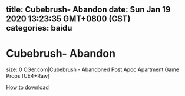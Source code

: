 
title: Cubebrush- Abandon
date: Sun Jan 19 2020 13:23:35 GMT+0800 (CST)    
categories: baidu
---

# Cubebrush- Abandon
size: 0
 CGer.com|Cubebrush - Abandoned Post Apoc Apartment Game Props [UE4+Raw]
 

[How to download](https://bpcam.bemobtrk.com/go/2ceec3aa-1ca2-46d6-b9ff-aaa5c184517c?jno=195)